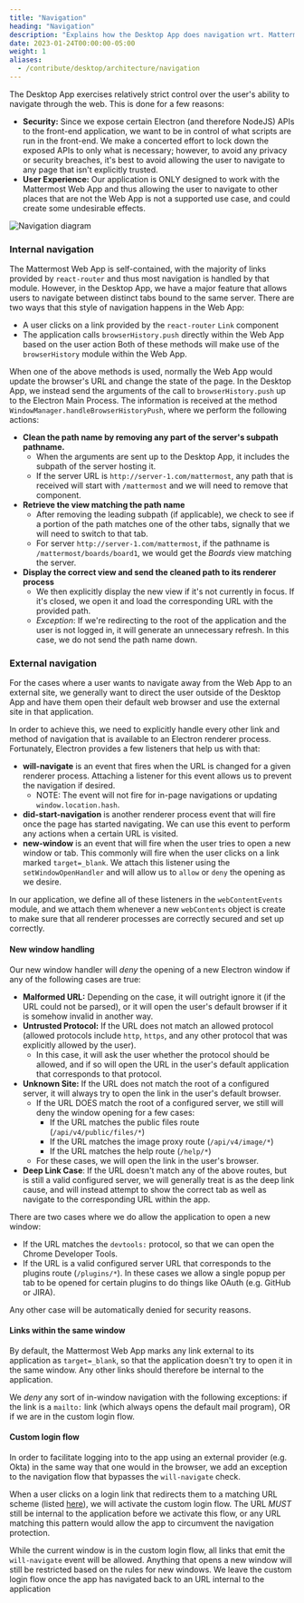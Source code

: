 ```yaml
---
title: "Navigation"
heading: "Navigation"
description: "Explains how the Desktop App does navigation wrt. Mattermost"
date: 2023-01-24T00:00:00-05:00
weight: 1
aliases:
  - /contribute/desktop/architecture/navigation
---
```


The Desktop App exercises relatively strict control over the user's ability to navigate through the web. This is done for a few reasons:
- **Security:** Since we expose certain Electron (and therefore NodeJS) APIs to the front-end application, we want to be in control of what scripts are run in the front-end. We make a concerted effort to lock down the exposed APIs to only what is necessary; however, to avoid any privacy or security breaches, it's best to avoid allowing the user to navigate to any page that isn't explicitly trusted.
- **User Experience:** Our application is ONLY designed to work with the Mattermost Web App and thus allowing the user to navigate to other places that are not the Web App is not a supported use case, and could create some undesirable effects.

![Navigation diagram](navigation-diagram.png)

### Internal navigation
  
The Mattermost Web App is self-contained, with the majority of links provided by `react-router` and thus most navigation is handled by that module. However, in the Desktop App, we have a major feature that allows users to navigate between distinct tabs bound to the same server. There are two ways that this style of navigation happens in the Web App:
- A user clicks on a link provided by the `react-router` `Link` component
- The application calls `browserHistory.push` directly within the Web App based on the user action
Both of these methods will make use of the `browserHistory` module within the Web App.

When one of the above methods is used, normally the Web App would update the browser's URL and change the state of the page. In the Desktop App, we instead send the arguments of the call to `browserHistory.push` up to the Electron Main Process. The information is received at the method `WindowManager.handleBrowserHistoryPush`, where we perform the following actions:
- **Clean the path name by removing any part of the server's subpath pathname.** 
    - When the arguments are sent up to the Desktop App, it includes the subpath of the server hosting it. 
    - If the server URL is `http://server-1.com/mattermost`, any path that is received will start with `/mattermost` and we will need to remove that component.
- **Retrieve the view matching the path name**
    - After removing the leading subpath (if applicable), we check to see if a portion of the path matches one of the other tabs, signally that we will need to switch to that tab.
    - For server `http://server-1.com/mattermost`, if the pathname is `/mattermost/boards/board1`, we would get the *Boards* view matching the server.
- **Display the correct view and send the cleaned path to its renderer process**
    - We then explicitly display the new view if it's not currently in focus. If it's closed, we open it and load the corresponding URL with the provided path.
    - *Exception*: If we're redirecting to the root of the application and the user is not logged in, it will generate an unnecessary refresh. In this case, we do not send the path name down.

### External navigation

For the cases where a user wants to navigate away from the Web App to an external site, we generally want to direct the user outside of the Desktop App and have them open their default web browser and use the external site in that application.

In order to achieve this, we need to explicitly handle every other link and method of navigation that is available to an Electron renderer process. Fortunately, Electron provides a few listeners that help us with that:
- **will-navigate** is an event that fires when the URL is changed for a given renderer process. Attaching a listener for this event allows us to prevent the navigation if desired.
    - NOTE: The event will not fire for in-page navigations or updating `window.location.hash`.
- **did-start-navigation** is another renderer process event that will fire once the page has started navigating. We can use this event to perform any actions when a certain URL is visited.
- **new-window** is an event that will fire when the user tries to open a new window or tab. This commonly will fire when the user clicks on a link marked `target=_blank`. We attach this listener using the `setWindowOpenHandler` and will allow us to `allow` or `deny` the opening as we desire.

In our application, we define all of these listeners in the `webContentEvents` module, and we attach them whenever a new `webContents` object is create to make sure that all renderer processes are correctly secured and set up correctly.

#### New window handling
Our new window handler will *deny* the opening of a new Electron window if any of the following cases are true:
- **Malformed URL:** Depending on the case, it will outright ignore it (if the URL could not be parsed), or it will open the user's default browser if it is somehow invalid in another way.
- **Untrusted Protocol:** If the URL does not match an allowed protocol (allowed protocols include `http`, `https`, and any other protocol that was explicitly allowed by the user). 
    - In this case, it will ask the user whether the protocol should be allowed, and if so will open the URL in the user's default application that corresponds to that protocol.
- **Unknown Site:** If the URL does not match the root of a configured server, it will always try to open the link in the user's default browser.
    - If the URL DOES match the root of a configured server, we still will deny the window opening for a few cases:
        - If the URL matches the public files route (`/api/v4/public/files/*`)
        - If the URL matches the image proxy route (`/api/v4/image/*`)
        - If the URL matches the help route (`/help/*`)
    - For these cases, we will open the link in the user's browser.
- **Deep Link Case**: If the URL doesn't match any of the above routes, but is still a valid configured server, we will generally treat is as the deep link cause, and will instead attempt to show the correct tab as well as navigate to the corresponding URL within the app.

There are two cases where we do allow the application to open a new window:
- If the URL matches the `devtools:` protocol, so that we can open the Chrome Developer Tools.
- If the URL is a valid configured server URL that corresponds to the plugins route (`/plugins/*`). In these cases we allow a single popup per tab to be opened for certain plugins to do things like OAuth (e.g. GitHub or JIRA).

Any other case will be automatically denied for security reasons.

#### Links within the same window
By default, the Mattermost Web App marks any link external to its application as `target=_blank`, so that the application doesn't try to open it in the same window. Any other links should therefore be internal to the application.

We *deny* any sort of in-window navigation with the following exceptions: if the link is a `mailto:` link (which always opens the default mail program), OR if we are in the custom login flow.

#### Custom login flow
In order to facilitate logging into to the app using an external provider (e.g. Okta) in the same way that one would in the browser, we add an exception to the navigation flow that bypasses the `will-navigate` check.

When a user clicks on a login link that redirects them to a matching URL scheme (listed [here](https://github.com/mattermost/desktop/blob/master/src/common/utils/constants.ts#L48)), we will activate the custom login flow. The URL *MUST* still be internal to the application before we activate this flow, or any URL matching this pattern would allow the app to circumvent the navigation protection.

While the current window is in the custom login flow, all links that emit the `will-navigate` event will be allowed. Anything that opens a new window will still be restricted based on the rules for new windows. We leave the custom login flow once the app has navigated back to an URL internal to the application